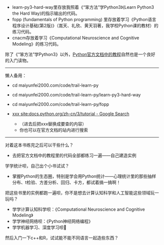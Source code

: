 - learn-py3-hard-way里存放我照着《“笨方法”学Python3》(Learn Python3 the Hard Way)的指示输出的代码。 
- fopp (fundamentals of Python programming) 里存放着学习《Python语言程序设计基础(第2版)》（嵩天、礼欣、黄天羽著，我学校Python课的教材）的练习代码。  
- cnacm存放着学习《Computational Neuroscience and Cognitive Modeling》的练习代码。

除了《“笨方法”学Python3》以外，[Python官方文档中的教程](https://docs.python.org/zh-cn/3/tutorial/index.html)自然也是一个良好的入门读物。

---

懒人备用：

- cd maiyunfei2000.com/code/trail-learn-py
- cd maiyunfei2000.com/code/trail-learn-py/learn-py3-hard-way
- cd maiyunfei2000.com/code/trail-learn-py/fopp

- [xxx site:docs.python.org/zh-cn/3/tutorial - Google Search](https://www.google.com/search?ei=QsrTXPOaNtSpoASYgZroAQ&q=xxx+site%3Adocs.python.org%2Fzh-cn%2F3%2Ftutorial&oq=xxx+site%3Adocs.python.org%2Fzh-cn%2F3%2Ftutorial&gs_l=psy-ab.3...552790.553308..553521...0.0..0.69.237.4......0....1..gws-wiz.......0i71.Jf0q98hI5_4)
	- （进去后把xxx替换成要查的内容）
	- 你也可以在官方文档的站内进行搜索

---

对着这本书练完之后可以干些什么？

- 去把官方文档中的教程里的代码全部都练习一遍——自己建造实例

学学统计呗，自己出个小书试试？

- 掌握Python的生态圈，特别是学会用Python统计——心理统计里的那些抽样分布、t检验、方差分析、回归、卡方，都试着搞一搞啊！

把这些书里的实例都跑一遍呗，你不是想去计算认知科学和人工智能这些领域玩一玩吗？

- 学学计算认知科学呗：《Computational Neuroscience and Cognitive Modeling》
- 学学神经网络呗：《Python神经网络编程》
- 学学机器学习、深度学习呗🚧

然后入门一下c++和R，试试能不能不同语言一起造些东西？